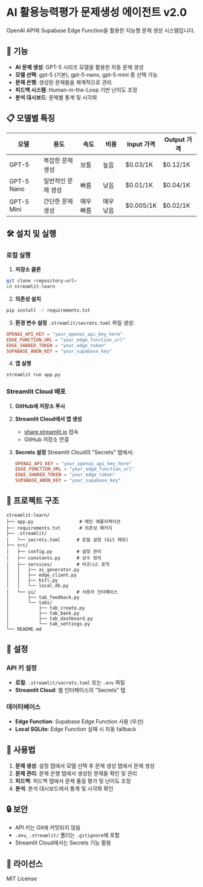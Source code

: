 # AI 활용능력평가 문제생성 에이전트 v2.0

OpenAI API와 Supabase Edge Function을 활용한 지능형 문제 생성 시스템입니다.

## 🚀 기능

- **AI 문제 생성**: GPT-5 시리즈 모델을 활용한 자동 문제 생성
- **모델 선택**: gpt-5 (기본), gpt-5-nano, gpt-5-mini 중 선택 가능
- **문제 은행**: 생성된 문제들을 체계적으로 관리
- **피드백 시스템**: Human-in-the-Loop 기반 난이도 조정
- **분석 대시보드**: 문제별 통계 및 시각화

## 📋 모델별 특징

| 모델 | 용도 | 속도 | 비용 | Input 가격 | Output 가격 |
|------|------|------|------|------------|-------------|
| GPT-5 | 복잡한 문제 생성 | 보통 | 높음 | $0.03/1K | $0.12/1K |
| GPT-5 Nano | 일반적인 문제 생성 | 빠름 | 낮음 | $0.01/1K | $0.04/1K |
| GPT-5 Mini | 간단한 문제 생성 | 매우 빠름 | 매우 낮음 | $0.005/1K | $0.02/1K |

## 🛠️ 설치 및 실행

### 로컬 실행

1. **저장소 클론**
```bash
git clone <repository-url>
cd streamlit-learn
```

2. **의존성 설치**
```bash
pip install -r requirements.txt
```

3. **환경 변수 설정**
`.streamlit/secrets.toml` 파일 생성:
```toml
OPENAI_API_KEY = "your_openai_api_key_here"
EDGE_FUNCTION_URL = "your_edge_function_url"
EDGE_SHARED_TOKEN = "your_edge_token"
SUPABASE_ANON_KEY = "your_supabase_key"
```

4. **앱 실행**
```bash
streamlit run app.py
```

### Streamlit Cloud 배포

1. **GitHub에 저장소 푸시**

2. **Streamlit Cloud에서 앱 생성**
   - [share.streamlit.io](https://share.streamlit.io) 접속
   - GitHub 저장소 연결

3. **Secrets 설정**
   Streamlit Cloud의 "Secrets" 탭에서:
   ```toml
   OPENAI_API_KEY = "your_openai_api_key_here"
   EDGE_FUNCTION_URL = "your_edge_function_url"
   EDGE_SHARED_TOKEN = "your_edge_token"
   SUPABASE_ANON_KEY = "your_supabase_key"
   ```

## 📁 프로젝트 구조

```
streamlit-learn/
├── app.py                 # 메인 애플리케이션
├── requirements.txt       # 의존성 패키지
├── .streamlit/
│   └── secrets.toml      # 로컬 설정 (Git 제외)
├── src/
│   ├── config.py         # 설정 관리
│   ├── constants.py      # 상수 정의
│   ├── services/         # 비즈니스 로직
│   │   ├── ai_generator.py
│   │   ├── edge_client.py
│   │   ├── hitl.py
│   │   └── local_db.py
│   └── ui/               # 사용자 인터페이스
│       ├── tab_feedback.py
│       └── tabs/
│           ├── tab_create.py
│           ├── tab_bank.py
│           ├── tab_dashboard.py
│           └── tab_settings.py
└── README.md
```

## 🔧 설정

### API 키 설정

- **로컬**: `.streamlit/secrets.toml` 또는 `.env` 파일
- **Streamlit Cloud**: 웹 인터페이스의 "Secrets" 탭

### 데이터베이스

- **Edge Function**: Supabase Edge Function 사용 (우선)
- **Local SQLite**: Edge Function 실패 시 자동 fallback

## 🎯 사용법

1. **문제 생성**: 설정 탭에서 모델 선택 후 문제 생성 탭에서 문제 생성
2. **문제 관리**: 문제 은행 탭에서 생성된 문제들 확인 및 관리
3. **피드백**: 피드백 탭에서 문제 품질 평가 및 난이도 조정
4. **분석**: 분석 대시보드에서 통계 및 시각화 확인

## 🔒 보안

- API 키는 Git에 커밋되지 않음
- `.env`, `.streamlit/` 폴더는 `.gitignore`에 포함
- Streamlit Cloud에서는 Secrets 기능 활용

## 📝 라이선스

MIT License




